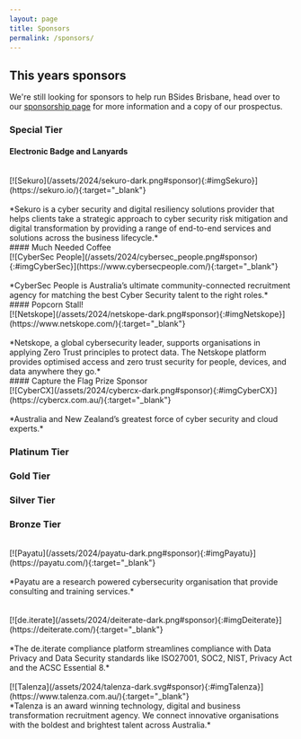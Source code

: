 ```yaml
---
layout: page
title: Sponsors
permalink: /sponsors/
---
```


## This years sponsors
We're still looking for sponsors to help run BSides Brisbane, head over to our [sponsorship page](/sponsorship/) for more information and a copy of our prospectus.

### Special Tier

#### Electronic Badge and Lanyards
<br />
[![Sekuro](/assets/2024/sekuro-dark.png#sponsor){:#imgSekuro}](https://sekuro.io/){:target="_blank"}
<br /><br />
*Sekuro is a cyber security and digital resiliency solutions provider that helps clients take a strategic approach to cyber security risk mitigation and digital transformation by providing a range of end-to-end services and solutions across the business lifecycle.*
<br />
#### Much Needed Coffee
<br />
[![CyberSec People](/assets/2024/cybersec_people.png#sponsor){:#imgCyberSec}](https://www.cybersecpeople.com/){:target="_blank"}
<br /><br />
*CyberSec People is Australia’s ultimate community-connected recruitment agency for matching the best Cyber Security talent to the right roles.*
<br />
#### Popcorn Stall!
<br />
[![Netskope](/assets/2024/netskope-dark.png#sponsor){:#imgNetskope}](https://www.netskope.com/){:target="_blank"}
<br /><br />
*Netskope, a global cybersecurity leader, supports organisations in applying Zero Trust principles to protect data. The Netskope platform provides optimised access and zero trust security for people, devices, and data anywhere they go.*
<br />
#### Capture the Flag Prize Sponsor
<br />
[![CyberCX](/assets/2024/cybercx-dark.png#sponsor){:#imgCyberCX}](https://cybercx.com.au/){:target="_blank"}
<br /><br />
*Australia and New Zealand’s greatest force of cyber security and cloud experts.*

### Platinum Tier

### Gold Tier

### Silver Tier

### Bronze Tier
<br />
[![Payatu](/assets/2024/payatu-dark.png#sponsor){:#imgPayatu}](https://payatu.com/){:target="_blank"}
<br /><br />
*Payatu are a research powered cybersecurity organisation that provide consulting and training services.*
<br /><br /><br />
[![de.iterate](/assets/2024/deiterate-dark.png#sponsor){:#imgDeiterate}](https://deiterate.com/){:target="_blank"}
<br /><br />
*The de.iterate compliance platform streamlines compliance with Data Privacy and Data Security standards like ISO27001, SOC2, NIST, Privacy Act and the ACSC Essential 8.*
<br /><br />
[![Talenza](/assets/2024/talenza-dark.svg#sponsor){:#imgTalenza}](https://www.talenza.com.au/){:target="_blank"}
<br />
*Talenza is an award winning technology, digital and business transformation recruitment agency. We connect innovative organisations with the boldest and brightest talent across Australia.*